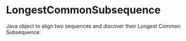 # LongestCommonSubsequence

Java object to align two sequences and discover their Longest Common Subsequence.
